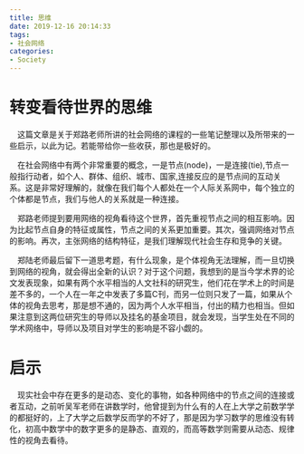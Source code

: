 ```yaml
---
title: 思维
date: 2019-12-16 20:14:33
tags:
- 社会网络
categories:
- Society
---
```


# 转变看待世界的思维
&ensp;&ensp;这篇文章是关于郑路老师所讲的社会网络的课程的一些笔记整理以及所带来的一些启示，以此为记。若能带给你一些收获，那也是极好的。

&ensp;&ensp;在社会网络中有两个非常重要的概念，一是节点(node)，一是连接(tie),节点一般指行动者，如个人、群体、组织、城市、国家,连接反应的是节点间的互动关系。这是非常好理解的，就像在我们每个人都处在一个人际关系网中，每个独立的个体都是节点，我们与他人的关系就是一种连接。

&ensp;&ensp;郑路老师提到要用网络的视角看待这个世界，首先重视节点之间的相互影响。因为比起节点自身的特征或属性，节点之间的关系更加重要。其次，强调网络对节点的影响。再次，主张网络的结构特征，是我们理解现代社会生存和竞争的关键。

&ensp;&ensp;郑陆老师最后留下一道思考题，有什么现象，是个体视角无法理解，而一旦切换到网络的视角，就会得出全新的认识？对于这个问题，我想到的是当今学术界的论文发表现象，如果有两个水平相当的人文社科的研究生，他们花在学术上的时间是差不多的，一个人在一年之中发表了多篇C刊，而另一位则只发了一篇，如果从个体的视角去思考，那是想不通的，因为两个人水平相当，付出的精力也相当。但如果注意到这两位研究生的导师以及挂名的基金项目，就会发现，当学生处在不同的学术网络中，导师以及项目对学生的影响是不容小觑的。
# 启示
&ensp;&ensp;现实社会中存在更多的是动态、变化的事物，如各种网络中的节点之间的连接或者互动，之前听吴军老师在讲数学时，他曾提到为什么有的人在上大学之前数学学的都挺好的，上了大学之后数学反而学的不好了，那是因为学习数学的思维没有转化，初高中数学中的数字更多的是静态、直观的，而高等数学则需要从动态、规律性的视角去看待。

